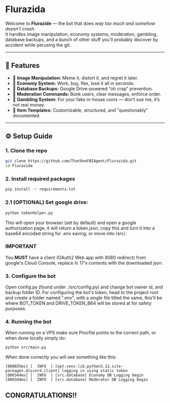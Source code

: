 # Flurazida

Welcome to **Flurazide** — the bot that does *way too much and somehow doesn’t crash*.  
It handles image manipulation, economy systems, moderation, gambling, database backups, and a bunch of other stuff you’ll probably discover by accident while perusing the git.

---

## 🧠 Features
- 🎨 **Image Manipulation:** Meme it, distort it, and regret it later.
- 💸 **Economy System:** Work, buy, flex, lose it all in seconds.
- 💾 **Database Backups:** Google Drive-powered “oh crap” prevention.
- 🧰 **Moderation Commands:** Bonk users, clear messages, enforce order.
- 🎲 **Gambling System:** For your fake in-house coins — don’t sue me, it’s not real money.
- 🧱 **Item Templates:** Customizable, structured, and "questionably" documented.

---

## ⚙️ Setup Guide

### 1. Clone the repo
```bash
git clone https://github.com/ThatOneFBIAgent/Flurazida.git
cd Flurazida
```
### 2. Install required packages
```bash
pip install -r requirements.txt
```

### 2.1 (OPTIONAL) Set google drive:
```bash
python tokenhelper.py
```
This will open your browser (set by default) and open a google authorization page, it will return a token.json, copy this and turn it into a base64 encoded string for .env saving, or move into /src/.

### IMPORTANT
You **MUST** have a client (OAuth2 Web app with 8080 redirect) from google's Cloud Console, replace ln 17's contents with the downloaded json.

### 3. Configure the bot
Open config.py (found under ./src/config.py) and change bot owner id, and backup folder ID. For configuring the bot's token, head to the project root and create a folder named ".env", with a single file titled the same, this'll be where BOT_TOKEN and DRIVE_TOKEN_B64 will be stored at for safety purposes.

### 4. Running the bot
When running on a VPS make sure Procfile points to the correct path, or when done locally simply do:
```bash
python src/main.py
```

When done correctly you will see something like this:
```
[000035ms] [  INFO  ] [opt.venv.lib.python3.12.site-packages.discord.client] logging in using static token
[000344ms] [  INFO  ] [src.database] Economy DB Logging begin
[000344ms] [  INFO  ] [src.database] Moderator DB Logging begin
```

## CONGRATULATIONS!!
